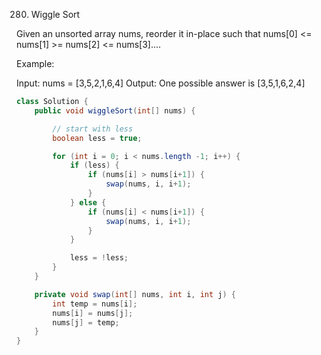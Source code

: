 280. Wiggle Sort

Given an unsorted array nums, reorder it in-place such that nums[0] <= nums[1] >= nums[2] <= nums[3]....

Example:

Input: nums = [3,5,2,1,6,4]
Output: One possible answer is [3,5,1,6,2,4]

```java
class Solution {
    public void wiggleSort(int[] nums) {

        // start with less
        boolean less = true;

        for (int i = 0; i < nums.length -1; i++) {
            if (less) {
                if (nums[i] > nums[i+1]) {
                    swap(nums, i, i+1);
                }
            } else {
                if (nums[i] < nums[i+1]) {
                    swap(nums, i, i+1);
                }
            }

            less = !less;
        }
    }

    private void swap(int[] nums, int i, int j) {
        int temp = nums[i];
        nums[i] = nums[j];
        nums[j] = temp;
    }
}
```

